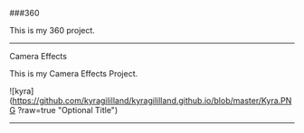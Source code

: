 ###360

This is my 360 project.

<script src="//360.vizor.io/scripts/embed.js" data-vizorurl="https://360.vizor.io/embed/v/1rx" ></script>

***

Camera Effects

This is my Camera Effects Project. 

![kyra](https://github.com/kyragililland/kyragililland.github.io/blob/master/Kyra.PNG
?raw=true "Optional Title")

***
